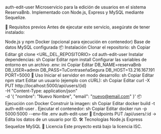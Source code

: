 auth-edit-user
Microservicio para la edición de usuarios en el sistema ReservaBnb. Implementado con Node.js, Express y MySQL mediante Sequelize.

🚀 Requisitos previos
Antes de ejecutar este servicio, asegúrate de tener instalado:

Node.js y npm
Docker (opcional para ejecución en contenedor)
Base de datos MySQL configurada
📦 Instalación
Clonar el repositorio:
sh
Copiar
Editar
git clone <URL_DEL_REPOSITORIO>
cd auth-edit-user
Instalar dependencias:
sh
Copiar
Editar
npm install
Configurar las variables de entorno en un archivo .env:
ini
Copiar
Editar
DB_NAME=reservaBnb
DB_USER=admin
DB_PASS=TuContraseñaSegura
DB_HOST=13.216.167.191
PORT=5000
🚀 Uso
Iniciar el servidor en modo desarrollo:
sh
Copiar
Editar
npm start
Editar un usuario (ejemplo con cURL):
sh
Copiar
Editar
curl -X PUT http://localhost:5000/api/users/{id} \
     -H "Content-Type: application/json" \
     -d '{
           "nombre": "Nuevo Nombre",
           "email": "nuevo@email.com"
         }'
📦 Ejecución con Docker
Construir la imagen:
sh
Copiar
Editar
docker build -t auth-edit-user .
Ejecutar el contenedor:
sh
Copiar
Editar
docker run -p 5000:5000 --env-file .env auth-edit-user
📌 Endpoints
PUT /api/users/:id → Edita los datos de un usuario por ID.
🛠 Tecnologías
Node.js
Express
Sequelize
MySQL
📜 Licencia
Este proyecto está bajo la licencia ISC.

